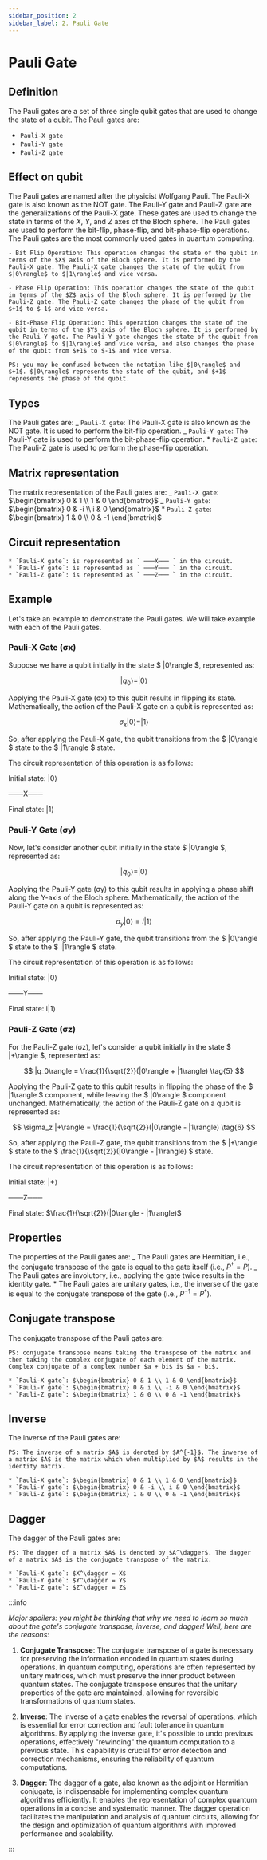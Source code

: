 ```yaml
---
sidebar_position: 2
sidebar_label: 2. Pauli Gate
---
```


# Pauli Gate

## Definition

The Pauli gates are a set of three single qubit gates that are used to change the state of a qubit. The Pauli gates are:

-   `Pauli-X gate`
-   `Pauli-Y gate`
-   `Pauli-Z gate`

## Effect on qubit

The Pauli gates are named after the physicist Wolfgang Pauli. The Pauli-X gate is also known as the NOT gate. The Pauli-Y gate and Pauli-Z gate are the generalizations of the Pauli-X gate. These gates are used to change the state in terms of the $X$, $Y$, and $Z$ axes of the Bloch sphere. The Pauli gates are used to perform the bit-flip, phase-flip, and bit-phase-flip operations. The Pauli gates are the most commonly used gates in quantum computing.

    - Bit Flip Operation: This operation changes the state of the qubit in terms of the $X$ axis of the Bloch sphere. It is performed by the Pauli-X gate. The Pauli-X gate changes the state of the qubit from $|0\rangle$ to $|1\rangle$ and vice versa.

    - Phase Flip Operation: This operation changes the state of the qubit in terms of the $Z$ axis of the Bloch sphere. It is performed by the Pauli-Z gate. The Pauli-Z gate changes the phase of the qubit from $+1$ to $-1$ and vice versa.

    - Bit-Phase Flip Operation: This operation changes the state of the qubit in terms of the $Y$ axis of the Bloch sphere. It is performed by the Pauli-Y gate. The Pauli-Y gate changes the state of the qubit from $|0\rangle$ to $|1\rangle$ and vice versa, and also changes the phase of the qubit from $+1$ to $-1$ and vice versa.

    PS: you may be confused between the notation like $|0\rangle$ and $+1$. $|0\rangle$ represents the state of the qubit, and $+1$ represents the phase of the qubit.

## Types

The Pauli gates are:
_ `Pauli-X gate`: The Pauli-X gate is also known as the NOT gate. It is used to perform the bit-flip operation.
_ `Pauli-Y gate`: The Pauli-Y gate is used to perform the bit-phase-flip operation. \* `Pauli-Z gate`: The Pauli-Z gate is used to perform the phase-flip operation.

## Matrix representation

The matrix representation of the Pauli gates are:
_ `Pauli-X gate`: $\begin{bmatrix} 0 & 1 \\ 1 & 0 \end{bmatrix}$
_ `Pauli-Y gate`: $\begin{bmatrix} 0 & -i \\ i & 0 \end{bmatrix}$ \* `Pauli-Z gate`: $\begin{bmatrix} 1 & 0 \\ 0 & -1 \end{bmatrix}$

## Circuit representation

    * `Pauli-X gate`: is represented as ` ───X─── ` in the circuit.
    * `Pauli-Y gate`: is represented as ` ───Y─── ` in the circuit.
    * `Pauli-Z gate`: is represented as ` ───Z─── ` in the circuit.

## Example

Let's take an example to demonstrate the Pauli gates. We will take example with each of the Pauli gates.


### Pauli-X Gate (σx)

Suppose we have a qubit initially in the state $ |0\rangle $, represented as:

$$
|q_0\rangle = |0\rangle
\tag{1}
$$

Applying the Pauli-X gate (σx) to this qubit results in flipping its state. Mathematically, the action of the Pauli-X gate on a qubit is represented as:

$$
\sigma_x |0\rangle = |1\rangle
\tag{2}
$$

So, after applying the Pauli-X gate, the qubit transitions from the $ |0\rangle $ state to the $ |1\rangle $ state.

The circuit representation of this operation is as follows:

Initial state: |0⟩

───X───

Final state: |1⟩

### Pauli-Y Gate (σy)

Now, let's consider another qubit initially in the state $ |0\rangle $, represented as:

$$
|q_0\rangle = |0\rangle
\tag{3}
$$

Applying the Pauli-Y gate (σy) to this qubit results in applying a phase shift along the Y-axis of the Bloch sphere. Mathematically, the action of the Pauli-Y gate on a qubit is represented as:

$$
\sigma_y |0\rangle = i|1\rangle
\tag{4}
$$

So, after applying the Pauli-Y gate, the qubit transitions from the $ |0\rangle $ state to the $ i|1\rangle $ state.

The circuit representation of this operation is as follows:

Initial state: |0⟩

───Y───

Final state: i|1⟩

### Pauli-Z Gate (σz)

For the Pauli-Z gate (σz), let's consider a qubit initially in the state $ |+\rangle $, represented as:

$$
|q_0\rangle = \frac{1}{\sqrt{2}}(|0\rangle + |1\rangle)
\tag{5}
$$

Applying the Pauli-Z gate to this qubit results in flipping the phase of the $ |1\rangle $ component, while leaving the $ |0\rangle $ component unchanged. Mathematically, the action of the Pauli-Z gate on a qubit is represented as:

$$
\sigma_z |+\rangle = \frac{1}{\sqrt{2}}(|0\rangle - |1\rangle)
\tag{6}
$$

So, after applying the Pauli-Z gate, the qubit transitions from the $ |+\rangle $ state to the $ \frac{1}{\sqrt{2}}(|0\rangle - |1\rangle) $ state.

The circuit representation of this operation is as follows:

Initial state: |+⟩

───Z───

Final state: $\frac{1}{\sqrt{2}}(|0\rangle - |1\rangle)$

## Properties

The properties of the Pauli gates are:
_ The Pauli gates are Hermitian, i.e., the conjugate transpose of the gate is equal to the gate itself (i.e., $P^\dagger = P$).
_ The Pauli gates are involutory, i.e., applying the gate twice results in the identity gate. \* The Pauli gates are unitary gates, i.e., the inverse of the gate is equal to the conjugate transpose of the gate (i.e., $P^{-1} = P^\dagger$).

## Conjugate transpose

The conjugate transpose of the Pauli gates are:

    PS: conjugate transpose means taking the transpose of the matrix and then taking the complex conjugate of each element of the matrix. Complex conjugate of a complex number $a + bi$ is $a - bi$.

    * `Pauli-X gate`: $\begin{bmatrix} 0 & 1 \\ 1 & 0 \end{bmatrix}$
    * `Pauli-Y gate`: $\begin{bmatrix} 0 & i \\ -i & 0 \end{bmatrix}$
    * `Pauli-Z gate`: $\begin{bmatrix} 1 & 0 \\ 0 & -1 \end{bmatrix}$

## Inverse

The inverse of the Pauli gates are:

    PS: The inverse of a matrix $A$ is denoted by $A^{-1}$. The inverse of a matrix $A$ is the matrix which when multiplied by $A$ results in the identity matrix.

    * `Pauli-X gate`: $\begin{bmatrix} 0 & 1 \\ 1 & 0 \end{bmatrix}$
    * `Pauli-Y gate`: $\begin{bmatrix} 0 & -i \\ i & 0 \end{bmatrix}$
    * `Pauli-Z gate`: $\begin{bmatrix} 1 & 0 \\ 0 & -1 \end{bmatrix}$

## Dagger

The dagger of the Pauli gates are:

    PS: The dagger of a matrix $A$ is denoted by $A^\dagger$. The dagger of a matrix $A$ is the conjugate transpose of the matrix.

    * `Pauli-X gate`: $X^\dagger = X$
    * `Pauli-Y gate`: $Y^\dagger = Y$
    * `Pauli-Z gate`: $Z^\dagger = Z$

:::info

_Major spoilers: you might be thinking that why we need to learn so much about the gate's conjugate transpose, inverse, and dagger! Well, here are the reasons:_

1. **Conjugate Transpose**: The conjugate transpose of a gate is necessary for preserving the information encoded in quantum states during operations. In quantum computing, operations are often represented by unitary matrices, which must preserve the inner product between quantum states. The conjugate transpose ensures that the unitary properties of the gate are maintained, allowing for reversible transformations of quantum states.

2. **Inverse**: The inverse of a gate enables the reversal of operations, which is essential for error correction and fault tolerance in quantum algorithms. By applying the inverse gate, it's possible to undo previous operations, effectively "rewinding" the quantum computation to a previous state. This capability is crucial for error detection and correction mechanisms, ensuring the reliability of quantum computations.

3. **Dagger**: The dagger of a gate, also known as the adjoint or Hermitian conjugate, is indispensable for implementing complex quantum algorithms efficiently. It enables the representation of complex quantum operations in a concise and systematic manner. The dagger operation facilitates the manipulation and analysis of quantum circuits, allowing for the design and optimization of quantum algorithms with improved performance and scalability.

:::
